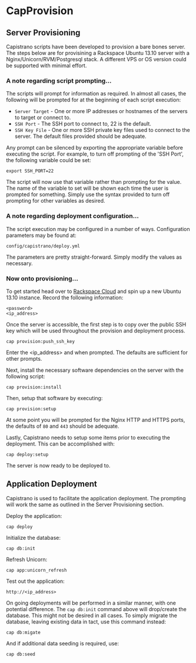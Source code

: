 # CapProvision

## Server Provisioning
Capistrano scripts have been developed to provision a bare bones server. The steps below are for provisining a Rackspace Ubuntu 13.10 server with a Nginx/Unicorn/RVM/Postgresql stack. A different VPS or OS version could be supported with minimal effort. 

### A note regarding script prompting...
The scripts will prompt for information as required. In almost all cases, the following will be prompted for at the beginning of each script execution:

* `Server Target` - One or more IP addresses or hostnames of the servers to target or connect to.
* `SSH Port` - The SSH port to connect to, 22 is the default.
* `SSH Key File` - One or more SSH private key files used to connect to the server. The default files provided should be adequate.

Any prompt can be silenced by exporting the appropriate variable before executing the script. For example, to turn off prompting of the 'SSH Port', the following variable could be set:

	export SSH_PORT=22

The script will now use that variable rather than prompting for the value. The name of the variable to set will be shown each time the user is prompted for something. Simply use the syntax provided to turn off prompting for other variables as desired.

### A note regarding deployment configuration...
The script execution may be configured in a number of ways. Configuration parameters may be found at:

```
config/capistrano/deploy.yml
```

The parameters are pretty straight-forward. Simply modify the values as necessary.


### Now onto provisioning...
To get started head over to [Rackspace Cloud](http://www.rackspace.com/cloud/) and spin up a new Ubuntu 13.10 instance. Record the following information:

	<password>
	<ip_address>

Once the server is accessible, the first step is to copy over the public SSH key which will be used throughout the provision and deployment process. 

	cap provision:push_ssh_key

Enter the <ip_address> and <password> when prompted. The defaults are sufficient for other prompts. 

Next, install the necessary software dependencies on the server with the following script:

	cap provision:install

Then, setup that software by executing:

	cap provision:setup

At some point you will be prompted for the Nginx HTTP and HTTPS ports, the defaults of `80` and `443` should be adequate.

Lastly, Capistrano needs to setup some items prior to executing the deployment. This can be accomplished with:

	cap deploy:setup

The server is now ready to be deployed to.

## Application Deployment
Capistrano is used to facilitate the application deployment. The prompting will work the same as outlined in the Server Provisioning section.

Deploy the application:

	cap deploy

Initialize the database:

	cap db:init

Refresh Unicorn:

	cap app:unicorn_refresh

Test out the application:

	http://<ip_address>

On going deployments will be performed in a similar manner, with one potential difference. The `cap db:init` command above will drop/create the database. This might not be desired in all cases. To simply migrate the database, leaving existing data in tact, use this command instead:

	cap db:migate
	
And if additional data seeding is required, use:
	
	cap db:seed